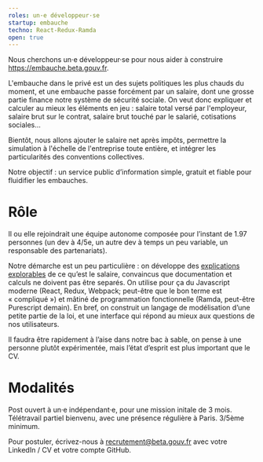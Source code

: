 ```yaml
---
roles: un·e développeur·se
startup: embauche
techno: React-Redux-Ramda
open: true
---
```


Nous cherchons un·e développeur·se pour nous aider à construire https://embauche.beta.gouv.fr.

L'embauche dans le privé est un des sujets politiques les plus chauds du moment, et une embauche passe forcément par un salaire, dont une grosse partie  finance notre système de sécurité sociale. On veut donc expliquer et calculer au mieux les éléments en jeu : salaire total versé par l'employeur, salaire brut sur le contrat, salaire brut touché par le salarié, cotisations sociales...

<!--more-->

Bientôt, nous allons ajouter le salaire net après impôts, permettre la simulation à l'échelle de l'entreprise toute entière, et intégrer les particularités des conventions collectives.

Notre objectif : un service public d’information simple, gratuit et fiable pour fluidifier les embauches.

# Rôle

Il ou elle rejoindrait une équipe autonome composée pour l’instant de 1.97 personnes (un dev à 4/5e, un autre dev à temps un peu variable, un responsable des partenariats).

Notre démarche est un peu particulière : on développe des [explications explorables](http://explorabl.es) de ce qu’est le salaire, convaincus que documentation et calculs ne doivent pas être separés. On utilise pour ça du Javascript moderne (React, Redux, Webpack; peut-être que le bon terme est « compliqué ») et mâtiné de programmation fonctionnelle (Ramda, peut-être Purescript demain). En bref, on construit un langage de modélisation d’une petite partie de la loi, et une interface qui répond au mieux aux questions de nos utilisateurs.

Il faudra être rapidement à l’aise dans notre bac à sable, on pense à une personne plutôt expérimentée, mais l’état d’esprit est plus important que le CV.

# Modalités

Post ouvert à un·e indépendant·e, pour une mission initale de 3 mois. Télétravail partiel bienvenu, avec une présence régulière à Paris. 3/5ème minimum.

Pour postuler, écrivez-nous à <a href="mailto:recrutement@beta.gouv.fr">recrutement@beta.gouv.fr</a> avec votre LinkedIn / CV et votre compte GitHub.
